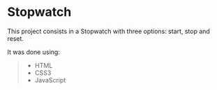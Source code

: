 # Stopwatch

This project consists in a Stopwatch with three options: start, stop and reset. 

It was done using: 
>- HTML
>- CSS3
>- JavaScript
